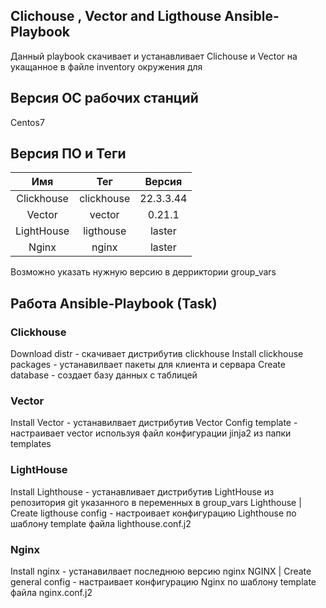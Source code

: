 ## Clichouse , Vector and Ligthouse  Ansible-Playbook
Данный playbook скачивает и устанавливает Clichouse и Vector на укащанное в файле inventory окружения для 

## Версия ОС рабочих станций
Centos7
## Версия ПО и Теги
| Имя | Тег | Версия | 
| :-----:| :-----:|:-----:|
|Clickhouse |сlickhouse |22.3.3.44 |
|Vector|vector|0.21.1|
|LightHouse |ligthouse| laster |
|Nginx|nginx | laster|

Возможно указать нужную версию в дерриктории group_vars



## Работа Ansible-Playbook (Task)
### Clickhouse 
Download  distr  - скачивает дистрибутив clickhouse 
Install clickhouse packages - устанавилвает пакеты для клиента и сервара 
Create database - создает базу данных с таблицей 

### Vector  
Install Vector - устанавилвает дистрибутив  Vector
Config template - настраивает vector используя файл конфигурации jinja2 из папки templates


### LightHouse
Install Lighthouse - устанавливает дистрибутив LightHouse из репозитория git указанного в переменных в group_vars
Lighthouse | Create ligthouse config - настроивает конфигурацию Lighthouse  по шаблону template файла lighthouse.conf.j2 

### Nginx
Install nginx - устанавилвает последнюю версию nginx 
NGINX | Create general config - настраивает конфигурацию Nginx по шаблону template файла nginx.conf.j2
